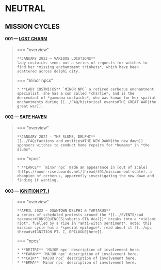 # NEUTRAL

## MISSION CYCLES


#### 001 — [LOST CHARM](https://moon-rise.boards.net/thread/42/)

> === "overview"
> 
>     **JANUARY 2022 — VARIOUS LOCATIONS**
>     lady costwicks sends out a series of requests for witches to find her *missing enchantment trinkets*, which have been scattered across delphi city.
> 
> === "minor npcs"
> 
>     * **LADY COSTWICKS** `MINOR NPC` a retired cerberus enchantment specialist. she has a son called *charlie*, and is the descendant of *gammana costwicks*, who was known for her spatial enchantments during [[../FAQ/historical events#THE GREAT WAR|the great war]].

####  002 — [SAFE HAVEN](https://moon-rise.boards.net/thread/313/)

> === "overview"
> 
>     **JANUARY 2022 — THE SLUMS, DELPHI**
>     [[../FAQ/factions and entities#THE NEW DAWN|the new dawn]] sponsors witches to conduct home repairs for *humans* in *the slums*.
> 
> === "npcs"
> 
>     * **LANCE** `minor npc` made an appearance in [out of scale](https://moon-rise.boards.net/thread/391/mission-out-scale). a champion of cerberus, apparently investigating the new dawn and finding it wanting.

####  003 — [IGNITION PT. I](https://moon-rise.boards.net/thread/492)

> === "overview"
> 
>     **APRIL 2022 — DOWNTOWN DELPHI & TARTARUS**
>     a series of scheduled protests around the *[[../EVENTS/cad takeover#CONSEQUENCES|sybaris-STA deal]]* breaks into a *violent riot*, fuelled by a rise in *anti-witch sentiment*. note: this mission cycle has a *special epilogue*. read about it [[../npc threads#IGNITION PT. I, EPILOGUE|here]].
> 
> === "npcs"
> 
>     * **DMITRI** `MAJOR npc` description of involvement here.
>     * **FARAH** `MAJOR npc` description of involvement here.
>     * **CAIN** `MAJOR npc` description of involvement here.
>     * **EMMA** `Minor npc` description of involvement here.

